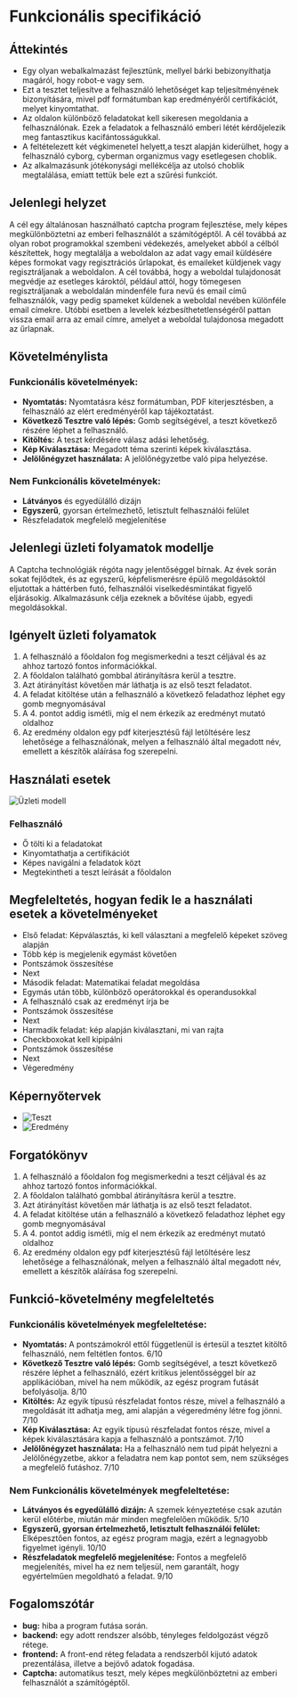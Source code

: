 
# Funkcionális specifikáció
##  Áttekintés
- Egy olyan webalkalmazást fejlesztünk, mellyel bárki bebizonyíthatja magáról, hogy robot-e vagy sem. 
- Ezt a tesztet teljesítve a felhasználó lehetőséget kap teljesítményének bizonyítására, mivel pdf formátumban kap eredményéről certifikációt, melyet kinyomtathat. 
- Az oldalon különböző feladatokat kell sikeresen megoldania a felhasználónak. 
    Ezek a feladatok a felhasználó emberi létét kérdőjelezik meg fantasztikus kacifántosságukkal. 
- A feltételezett két végkimenetel helyett,a teszt alapján kiderülhet, hogy a felhasználó cyborg, cyberman organizmus vagy esetlegesen choblik. 
- Az alkalmazásunk jótékonysági mellékcélja az utolsó choblik megtalálása, emiatt tettük bele ezt a szűrési funkciót.

## Jelenlegi helyzet
A cél egy általánosan használható captcha program fejlesztése, mely képes megkülönböztetni
az emberi felhasználót a számítógéptől. A cél továbbá az olyan robot programokkal szembeni védekezés, 
amelyeket abból a célból készítettek, hogy megtalálja a weboldalon az adat 
vagy email küldésére képes formokat vagy regisztrációs űrlapokat, és emaileket küldjenek vagy regisztráljanak a weboldalon.
A cél továbbá, hogy a weboldal tulajdonosát megvédje az esetleges károktól, például attól, 
hogy tömegesen regisztráljanak a weboldalán mindenféle fura nevű és email című felhasználók, 
vagy pedig spameket küldenek a weboldal nevében különféle email címekre. 
Utóbbi esetben a levelek kézbesíthetetlenségéről pattan vissza email arra az email címre, 
amelyet a weboldal tulajdonosa megadott az űrlapnak.

## Követelménylista
### Funkcionális követelmények:
- **Nyomtatás:** Nyomtatásra kész formátumban, PDF kiterjesztésben, a felhasználó az elért eredményéről kap tájékoztatást.
- **Következő Tesztre való lépés:** Gomb segítségével, a teszt következő részére léphet a felhasználó.
- **Kitöltés:** A teszt kérdésére válasz adási lehetőség.
- **Kép Kiválasztása:** Megadott téma szerinti képek kiválasztása.
- **Jelölőnégyzet használata:** A jelölőnégyzetbe való pipa helyezése.
### Nem Funkcionális követelmények:
- **Látványos** és egyedülálló dizájn
- **Egyszerű**, gyorsan értelmezhető, letisztult felhasználói felület
- Részfeladatok megfelelő megjelenítése

## Jelenlegi üzleti folyamatok modellje
A Captcha technológiák régóta nagy jelentőséggel bírnak. Az évek során sokat fejlődtek, és az egyszerű, képfelismerésre épülő megoldásoktól eljutottak a 
háttérben futó, felhasználói viselkedésmintákat figyelő eljárásokig. Alkalmazásunk célja ezeknek a bővítése újabb, egyedi megoldásokkal.

## Igényelt üzleti folyamatok
1. A felhasználó a főoldalon fog megismerkedni a teszt céljával és az ahhoz tartozó fontos információkkal.
2. A főoldalon található gombbal átirányításra kerül a tesztre.
3. Azt átirányítást követően már láthatja is az első teszt feladatot.
4. A feladat kitöltése után a felhasználó a következő feladathoz léphet egy gomb megnyomásával
5. A 4. pontot addig ismétli, míg el nem érkezik az eredményt mutató oldalhoz
6. Az eredmény oldalon egy pdf kiterjesztésű fájl letöltésére lesz lehetősége a felhasználónak, melyen a felhasználó által megadott név, emellett a készítők aláírása fog szerepelni.
## Használati esetek
![Üzleti modell](public/pics/uzleti_modell.jpg)
### Felhasználó
- Ő tölti ki a feladatokat
- Kinyomtathatja a certifikációt
- Képes navigálni a feladatok közt
- Megtekintheti a teszt leírását a főoldalon

## Megfeleltetés, hogyan fedik le a használati esetek a követelményeket
- Első feladat: Képválasztás, ki kell választani a megfelelő képeket szöveg alapján
- Több kép is megjelenik egymást követően
- Pontszámok összesítése
- Next
- Második feladat: Matematikai feladat megoldása
- Egymás után több, különböző operátorokkal és operandusokkal
- A felhasználó csak az eredményt írja be
- Pontszámok összesítése
- Next
- Harmadik feladat: kép alapján kiválasztani, mi van rajta
- Checkboxokat kell kipipálni
- Pontszámok összesítése
- Next
- Végeredmény

## Képernyőtervek
- ![Teszt](public/pics/teszt.png)
- ![Eredmény](public/pics/eredmeny.png)

## Forgatókönyv
1. A felhasználó a főoldalon fog megismerkedni a teszt céljával és az ahhoz tartozó fontos információkkal.
2. A főoldalon található gombbal átirányításra kerül a tesztre.
3. Azt átirányítást követően már láthatja is az első teszt feladatot.
4. A feladat kitöltése után a felhasználó a következő feladathoz léphet egy gomb megnyomásával
5. A 4. pontot addig ismétli, míg el nem érkezik az eredményt mutató oldalhoz
6. Az eredmény oldalon egy pdf kiterjesztésű fájl letöltésére lesz lehetősége a felhasználónak, melyen a felhasználó által megadott név, emellett a készítők aláírása fog szerepelni.

## Funkció-követelmény megfeleltetés
### Funkcionális követelmények megfeleltetése:
- **Nyomtatás:** A pontszámokról ettől függetlenül is értesül a tesztet kitöltő felhasználó, nem feltétlen fontos. 6/10
- **Következő Tesztre való lépés:** Gomb segítségével, a teszt következő részére léphet a felhasználó, ezért kritikus jelentősséggel bír az applikációban, mivel ha nem működik, az egész program futását befolyásolja. 8/10
- **Kitöltés:** Az egyik típusú részfeladat fontos része, mivel a felhasználó a megoldását itt adhatja meg, ami alapján a végeredmény létre fog jönni. 7/10
- **Kép Kiválasztása:** Az egyik típusú részfeladat fontos része, mivel a képek kiválasztására kapja a felhasználó a pontszámot. 7/10
- **Jelölőnégyzet használata:** Ha a felhasználó nem tud pipát helyezni a Jelölőnégyzetbe, akkor a feladatra nem kap pontot sem, nem szükséges a megfelelő futáshoz. 7/10

### Nem Funkcionális követelmények megfeleltetése:
- **Látványos és egyedülálló dizájn:** A szemek kényeztetése csak azután kerül előtérbe, miután már minden megfelelően működik. 5/10
- **Egyszerű, gyorsan értelmezhető, letisztult felhasználói felület:** Elképesztően fontos, az egész program magja, ezért a legnagyobb figyelmet igényli. 10/10
- **Részfeladatok megfelelő megjelenítése:** Fontos a megfelelő megjelenítés, mivel ha ez nem teljesül, nem garantált, hogy egyértelműen megoldható a feladat. 9/10

## Fogalomszótár
- **bug:** hiba a program futása során.
- **backend:** egy adott rendszer alsóbb, tényleges feldolgozást végző rétege.
- **frontend:** A front-end réteg feladata a rendszerből kijutó adatok prezentálása, illetve a bejövő adatok fogadása.
- **Captcha:** automatikus teszt, mely képes megkülönböztetni az emberi felhasználót a számítógéptől.
